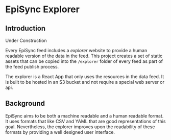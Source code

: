 # EpiSync Explorer

## Introduction

Under Construction

Every EpiSync feed includes a *explorer* website to provide a human readable version of the data in the feed. This project creates a set of static assets that can be copied into the `/explorer` folder of every feed as part of the feed publish process.

The explorer is a React App that only uses the resources in the data feed. It is built to be hosted in an S3 bucket and not require a special web server or api.

## Background

EpiSync aims to be both a machine readable and a human readable format. It uses formats that like CSV and YAML that are good representations of this goal. Nevertheless, the explorer improves upon the readability of these formats by providing a well designed user interface.
